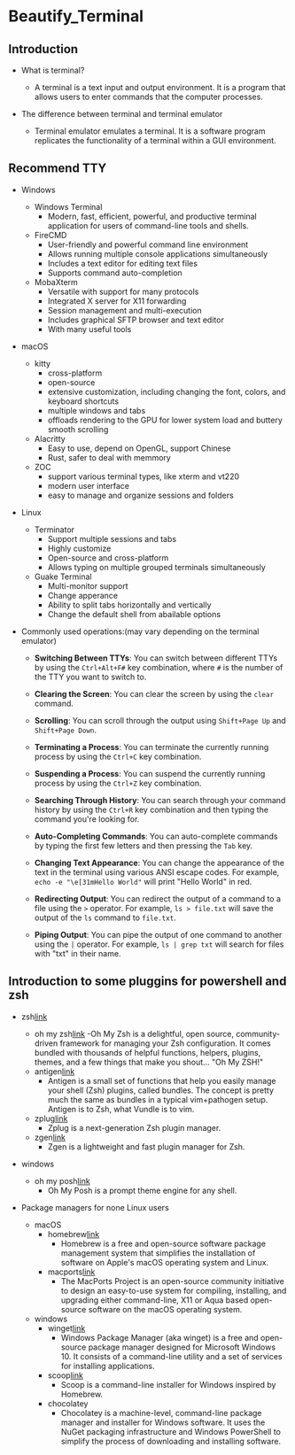 # Beautify_Terminal

## Introduction

- What is terminal?
  - A terminal is a text input and output environment. It is a program that allows users to enter commands that the computer processes.

- The difference between terminal and terminal emulator
  - Terminal emulator emulates a terminal. It is a software program replicates the functionality of a terminal within a GUI environment.

## Recommend TTY

- Windows
  - Windows Terminal
    - Modern, fast, efficient, powerful, and productive terminal application for users of command-line tools and shells.
  - FireCMD
    - User-friendly and powerful command line environment
    - Allows running multiple console applications simultaneously
    - Includes a text editor for editing text files
    - Supports command auto-completion
  - MobaXterm
    - Versatile with support for many protocols
    - Integrated X server for X11 forwarding
    - Session management and multi-execution
    - Includes graphical SFTP browser and text editor
    - With many useful tools

- macOS
  - kitty
    - cross-platform
    - open-source
    - extensive customization, including changing the font, colors, and keyboard shortcuts
    - multiple windows and tabs
    - offloads rendering to the GPU for lower system load and buttery smooth scrolling
  - Alacritty
    - Easy to use, depend on OpenGL, support Chinese
    - Rust, safer to deal with memmory
  - ZOC
    - support various terminal types, like xterm and vt220
    - modern user interface
    - easy to manage and organize sessions and folders

- Linux
  - Terminator
    - Support multiple sessions and tabs
    - Highly customize
    - Open-source and cross-platform
    - Allows typing on multiple grouped terminals simultaneously
  - Guake Terminal
    - Multi-monitor support
    - Change apperance
    - Ability to split tabs horizontally and vertically
    - Change the default shell from abailable options

- Commonly used operations:(may vary depending on the terminal emulator)

  - **Switching Between TTYs**: You can switch between different TTYs by using the `Ctrl+Alt+F#` key combination, where `#` is the number of the TTY you want to switch to.

  - **Clearing the Screen**: You can clear the screen by using the `clear` command.

  - **Scrolling**: You can scroll through the output using `Shift+Page Up` and `Shift+Page Down`.

  - **Terminating a Process**: You can terminate the currently running process by using the `Ctrl+C` key combination.

  - **Suspending a Process**: You can suspend the currently running process by using the `Ctrl+Z` key combination.

  - **Searching Through History**: You can search through your command history by using the `Ctrl+R` key combination and then typing the command you're looking for.

  - **Auto-Completing Commands**: You can auto-complete commands by typing the first few letters and then pressing the `Tab` key.

  - **Changing Text Appearance**: You can change the appearance of the text in the terminal using various ANSI escape codes. For example, `echo -e "\e[31mHello World"` will print "Hello World" in red.

  - **Redirecting Output**: You can redirect the output of a command to a file using the `>` operator. For example, `ls > file.txt` will save the output of the `ls` command to `file.txt`.

  - **Piping Output**: You can pipe the output of one command to another using the `|` operator. For example, `ls | grep txt` will search for files with "txt" in their name.

## Introduction to some pluggins for powershell and zsh

- zsh[link](http://zsh.sourceforge.net)
  - oh my zsh[link](https://ohmyz.sh)
    -Oh My Zsh is a delightful, open source, community-driven framework for managing your Zsh configuration. It comes bundled with thousands of helpful functions, helpers, plugins, themes, and a few things that make you shout... "Oh My ZSH!"
  - antigen[link](https://github.com/zsh-users/antigen)
    - Antigen is a small set of functions that help you easily manage your shell (Zsh) plugins, called bundles. The concept is pretty much the same as bundles in a typical vim+pathogen setup. Antigen is to Zsh, what Vundle is to vim.
  - zplug[link](https://github.com/zplug/zplug)
    - Zplug is a next-generation Zsh plugin manager.
  - zgen[link](https://github.com/tarjoilija/zgen)
    - Zgen is a lightweight and fast plugin manager for Zsh.

- windows
  - oh my posh[link](https://github.com/JanDeDobbeleer/oh-my-posh)
    - Oh My Posh is a prompt theme engine for any shell.

- Package managers for none Linux users
  - macOS
    - homebrew[link](https://brew.sh)
      - Homebrew is a free and open-source software package management system that simplifies the installation of software on Apple's macOS operating system and Linux.
    - macports[link](https://www.macports.org)
      - The MacPorts Project is an open-source community initiative to design an easy-to-use system for compiling, installing, and upgrading either command-line, X11 or Aqua based open-source software on the macOS operating system.
  - windows
    - winget[link](https://github.com/microsoft/winget-cli)
      - Windows Package Manager (aka winget) is a free and open-source package manager designed for Microsoft Windows 10. It consists of a command-line utility and a set of services for installing applications.
    - scoop[link](https://scoop.sh)
      - Scoop is a command-line installer for Windows inspired by Homebrew.
    - chocolatey
      - Chocolatey is a machine-level, command-line package manager and installer for Windows software. It uses the NuGet packaging infrastructure and Windows PowerShell to simplify the process of downloading and installing software.